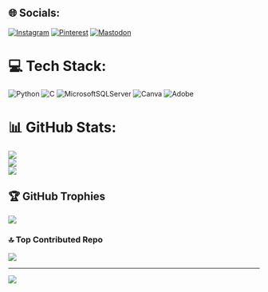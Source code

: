 
## 🌐 Socials:
[![Instagram](https://img.shields.io/badge/Instagram-%23E4405F.svg?logo=Instagram&logoColor=white)](https://instagram.com/moumitasengupta_) [![Pinterest](https://img.shields.io/badge/Pinterest-%23E60023.svg?logo=Pinterest&logoColor=white)](https://pinterest.com/msengupta562) [![Mastodon](https://img.shields.io/badge/Email-D14836?logo=gmail&logoColor=white)](mailto:msengupta562@gmail.com) 

# 💻 Tech Stack:
![Python](https://img.shields.io/badge/python-3670A0?style=for-the-badge&logo=python&logoColor=ffdd54) ![C](https://img.shields.io/badge/c-%2300599C.svg?style=for-the-badge&logo=c&logoColor=white) ![MicrosoftSQLServer](https://img.shields.io/badge/Microsoft%20SQL%20Server-CC2927?style=for-the-badge&logo=microsoft%20sql%20server&logoColor=white) ![Canva](https://img.shields.io/badge/Canva-%2300C4CC.svg?style=for-the-badge&logo=Canva&logoColor=white) ![Adobe](https://img.shields.io/badge/adobe-%23FF0000.svg?style=for-the-badge&logo=adobe&logoColor=white)
# 📊 GitHub Stats:
![](https://github-readme-stats.vercel.app/api?username=moumitasengupta562&theme=default&hide_border=false&include_all_commits=true&count_private=false)<br/>
![](https://nirzak-streak-stats.vercel.app/?user=moumitasengupta562&theme=default&hide_border=false)<br/>
![](https://github-readme-stats.vercel.app/api/top-langs/?username=moumitasengupta562&theme=default&hide_border=false&include_all_commits=true&count_private=false&layout=compact)

## 🏆 GitHub Trophies
![](https://github-profile-trophy.vercel.app/?username=moumitasengupta562&theme=radical&no-frame=false&no-bg=false&margin-w=4)


### 🔝 Top Contributed Repo
![](https://github-contributor-stats.vercel.app/api?username=moumitasengupta562&limit=5&theme=dark&combine_all_yearly_contributions=true)

---
[![](https://visitcount.itsvg.in/api?id=moumitasengupta562&icon=0&color=1)](https://visitcount.itsvg.in)

<!-- Proudly created with GPRM ( https://gprm.itsvg.in ) -->
